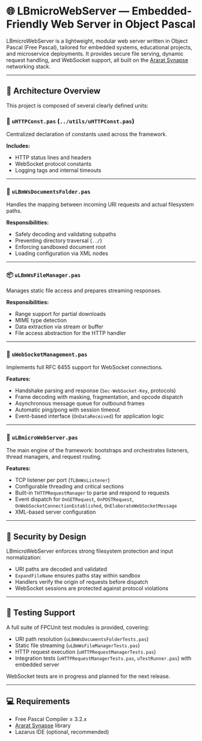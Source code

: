 # 🌐 LBmicroWebServer — Embedded-Friendly Web Server in Object Pascal

LBmicroWebServer is a lightweight, modular web server written in Object Pascal (Free Pascal), tailored for embedded systems, educational projects, and microservice deployments. It provides secure file serving, dynamic request handling, and WebSocket support, all built on the [Ararat Synapse](https://github.com/ararat/Synapse) networking stack.

---

## 🧱 Architecture Overview

This project is composed of several clearly defined units:

### 🔹 `uHTTPConst.pas` (`../utils/uHTTPConst.pas`)
Centralized declaration of constants used across the framework.

**Includes:**
- HTTP status lines and headers
- WebSocket protocol constants
- Logging tags and internal timeouts

---

### 📁 `uLBmWsDocumentsFolder.pas`
Handles the mapping between incoming URI requests and actual filesystem paths.

**Responsibilities:**
- Safely decoding and validating subpaths
- Preventing directory traversal (`../`)
- Enforcing sandboxed document root
- Loading configuration via XML nodes

---

### 📦 `uLBmWsFileManager.pas`
Manages static file access and prepares streaming responses.

**Responsibilities:**
- Range support for partial downloads
- MIME type detection
- Data extraction via stream or buffer
- File access abstraction for the HTTP handler

---

### 📡 `uWebSocketManagement.pas`
Implements full RFC 6455 support for WebSocket connections.

**Features:**
- Handshake parsing and response (`Sec-WebSocket-Key`, protocols)
- Frame decoding with masking, fragmentation, and opcode dispatch
- Asynchronous message queue for outbound frames
- Automatic ping/pong with session timeout
- Event-based interface (`OnDataReceived`) for application logic

---

### 🚀 `uLBmicroWebServer.pas`
The main engine of the framework: bootstraps and orchestrates listeners, thread managers, and request routing.

**Features:**
- TCP listener per port (`TLBmWsListener`)
- Configurable threading and critical sections
- Built-in `THTTPRequestManager` to parse and respond to requests
- Event dispatch for `OnGETRequest`, `OnPOSTRequest`, `OnWebSocketConnectionEstablished`, `OnElaborateWebSocketMessage`
- XML-based server configuration

---

## 🔐 Security by Design

LBmicroWebServer enforces strong filesystem protection and input normalization:

- URI paths are decoded and validated
- `ExpandFileName` ensures paths stay within sandbox
- Handlers verify the origin of requests before dispatch
- WebSocket sessions are protected against protocol violations

---

## 🧪 Testing Support

A full suite of FPCUnit test modules is provided, covering:

- URI path resolution (`uLBmWsDocumentsFolderTests.pas`)
- Static file streaming (`uLBmWsFileManagerTests.pas`)
- HTTP request execution (`uHTTPRequestManagerTests.pas`)
- Integration tests (`uHTTPRequestManagerTests.pas`, `uTestRunner.pas`) with embedded server

WebSocket tests are in progress and planned for the next release.

---

## 💻 Requirements

- Free Pascal Compiler ≥ 3.2.x
- [Ararat Synapse](https://github.com/ararat/Synapse) library
- Lazarus IDE (optional, recommended)


